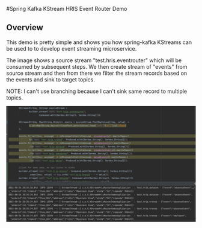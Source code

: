 #Spring Kafka KStream HRIS Event Router Demo

## Overview
This demo is pretty simple and shows you how spring-kafka KStreams can be used to
to develop event streaming microservice. 

The image shows a source stream "test.hris.eventrouter" which will be consumed by subsequent steps. 
We then create stream of "events" from source stream and then from there we filter the stream records
based on the events and sink to target topics.

NOTE: I can't use branching because I can't sink same record to multiple topics. 

![img.png](kstream.png)